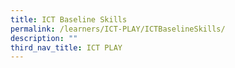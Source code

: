 ```yaml
---
title: ICT Baseline Skills
permalink: /learners/ICT-PLAY/ICTBaselineSkills/
description: ""
third_nav_title: ICT PLAY
---
```

